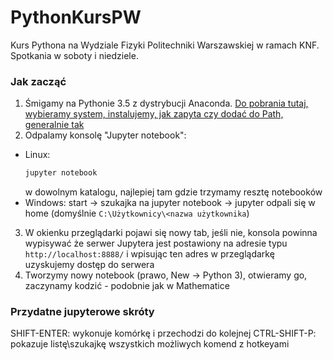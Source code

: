 # PythonKursPW

Kurs Pythona na Wydziale Fizyki Politechniki Warszawskiej w ramach KNF. Spotkania w soboty i niedziele.

### Jak zacząć
1. Śmigamy na Pythonie 3.5 z dystrybucji Anaconda. [Do pobrania tutaj, wybieramy system,
instalujemy, jak zapyta czy dodać do Path, generalnie tak](https://www.continuum.io/downloads)
2. Odpalamy konsolę "Jupyter notebook":
  * Linux:
    ```bash
    jupyter notebook
    ```
    w dowolnym katalogu, najlepiej tam gdzie trzymamy resztę notebooków
  * Windows:
  start -> szukajka na jupyter notebook -> jupyter odpali się w home (domyślnie `C:\Użytkownicy\<nazwa użytkownika`)
3. W okienku przeglądarki pojawi się nowy tab, jeśli nie, konsola powinna wypisywać że serwer Jupytera jest postawiony
na adresie typu `http://localhost:8888/` i wpisując ten adres w przeglądarkę uzyskujemy dostęp do serwera
4. Tworzymy nowy notebook (prawo, New -> Python 3), otwieramy go, zaczynamy kodzić - podobnie jak w Mathematice

### Przydatne jupyterowe skróty
SHIFT-ENTER: wykonuje komórkę i przechodzi do kolejnej
CTRL-SHIFT-P: pokazuje listę\szukajkę wszystkich możliwych komend z hotkeyami
  

